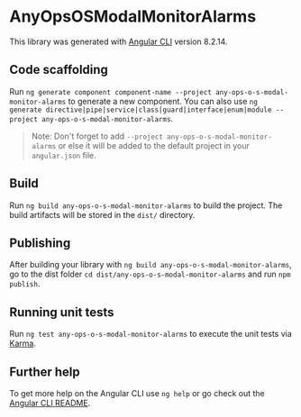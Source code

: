 # AnyOpsOSModalMonitorAlarms

This library was generated with [Angular CLI](https://github.com/angular/angular-cli) version 8.2.14.

## Code scaffolding

Run `ng generate component component-name --project any-ops-o-s-modal-monitor-alarms` to generate a new component. You can also use `ng generate directive|pipe|service|class|guard|interface|enum|module --project any-ops-o-s-modal-monitor-alarms`.
> Note: Don't forget to add `--project any-ops-o-s-modal-monitor-alarms` or else it will be added to the default project in your `angular.json` file. 

## Build

Run `ng build any-ops-o-s-modal-monitor-alarms` to build the project. The build artifacts will be stored in the `dist/` directory.

## Publishing

After building your library with `ng build any-ops-o-s-modal-monitor-alarms`, go to the dist folder `cd dist/any-ops-o-s-modal-monitor-alarms` and run `npm publish`.

## Running unit tests

Run `ng test any-ops-o-s-modal-monitor-alarms` to execute the unit tests via [Karma](https://karma-runner.github.io).

## Further help

To get more help on the Angular CLI use `ng help` or go check out the [Angular CLI README](https://github.com/angular/angular-cli/blob/master/README.md).
